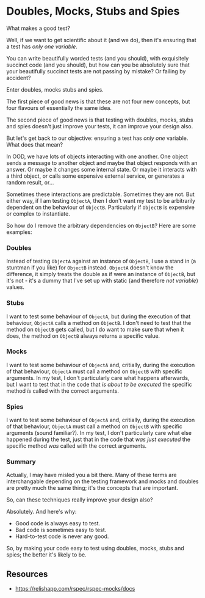 Doubles, Mocks, Stubs and Spies
=======

What makes a good test?

Well, if we want to get scientific about it (and we do), then it's ensuring that a test has _only one variable_.

You can write beautifully worded tests (and you should), with exquisitely succinct code (and you should), but how can you be absolutely sure that your beautifully succinct tests are not passing by mistake?  Or failing by accident?

Enter doubles, mocks stubs and spies.

The first piece of good news is that these are not four new concepts, but four flavours of essentially the same idea.

The second piece of good news is that testing with doubles, mocks, stubs and spies doesn't just improve your tests, it can improve your design also.

But let's get back to our objective: ensuring a test has _only one_ variable.  What does that mean?

In OOD, we have lots of objects interacting with one another.  One object sends a message to another object and maybe that object responds with an answer.  Or maybe it changes some internal state.  Or maybe it interacts with a third object, or calls some expensive external service, or generates a random result, or...

Sometimes these interactions are predictable.  Sometimes they are not.  But either way, if I am testing `ObjectA`, then I don't want my test to be arbitrarily dependent on the behaviour of `ObjectB`.  Particularly if `ObjectB` is expensive or complex to instantiate.

So how do I remove the arbitrary dependencies on `ObjectB`?  Here are some examples:

### Doubles
Instead of testing `ObjectA` against an instance of `ObjectB`, I use a stand in (a stuntman if you like) for `ObjectB` instead.  `ObjectA` doesn't know the difference, it simply treats the double as if were an instance of `ObjectB`, but it's not - it's a dummy that I've set up with static (and therefore _not variable_) values.

### Stubs
I want to test some behaviour of `ObjectA`, but during the execution of that behaviour, `ObjectA` calls a method on `ObjectB`.  I don't need to test that the method on `ObjectB` gets called, but I do want to make sure that when it does, the method on `ObjectB` always returns a specific value.

### Mocks
I want to test some behaviour of `ObjectA` and, critially, during the execution of that behaviour, `ObjectA` must call a method on `ObjectB` with specific arguments.  In my test, I don't particularly care what happens afterwards, but I want to test that in the code that _is about to be executed_ the specific method _is_ called with the correct arguments.

### Spies
I want to test some behaviour of `ObjectA` and, critially, during the execution of that behaviour, `ObjectA` must call a method on `ObjectB` with specific arguments  (sound familiar?).  In my test, I don't particularly care what else happened during the test, just that in the code that _was just executed_ the specific method _was_ called with the correct arguments.

### Summary
Actually, I may have misled you a bit there.  Many of these terms are interchangable depending on the testing framework and mocks and doubles are pretty much the same thing; it's the concepts that are important.

So, can these techniques really improve your design also?

Absolutely.  And here's why:

* Good code is always easy to test.
* Bad code is sometimes easy to test.
* Hard-to-test code is never any good.

So, by making your code easy to test using doubles, mocks, stubs and spies; the better it's likely to be.

Resources
---------

* https://relishapp.com/rspec/rspec-mocks/docs
